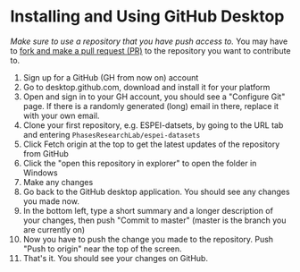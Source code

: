 # Installing and Using GitHub Desktop

*Make sure to use a repository that you have push access to.* You may have to [fork and make a pull request (PR)](https://guides.github.com/activities/forking/) to the repository you want to contribute to.

1. Sign up for a GitHub (GH from now on) account
1. Go to  desktop.github.com, download and install it for your platform
1. Open and sign in to your GH account, you should see a "Configure Git" page. If there is a randomly generated (long) email in there, replace it with your own email.
1. Clone your first repository, e.g. ESPEI-datsets, by going to the URL tab and entering `PhasesResearchLab/espei-datasets`
1. Click Fetch origin at the top to get the latest updates of the repository from GitHub
1. Click the "open this repository in explorer" to open the folder in Windows
1. Make any changes
1. Go back to the GitHub desktop application. You should see any changes you made now.
1. In the bottom left, type a short summary and a longer description of your changes, then push "Commit to master" (master is the branch you are currently on)
1. Now you have to push the change you made to the repository. Push "Push to origin" near the top of the screen. 
1. That's it. You should see your changes on GitHub.
